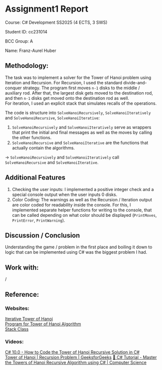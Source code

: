 
# Assignment1 Report

Course: C# Development SS2025 (4 ECTS, 3 SWS)

Student ID: cc231014

BCC Group: A

Name: Franz-Aurel Huber

## Methodology: 
The task was to implement a solver for the Tower of Hanoi problem using Iteration and Recursion. For Recursion, I used the standard divide-and-conquer strategy. The program first moves `n-1` disks to the middle / auxiliary rod. After that, the largest disk gets moved to the destination rod, and then `n-1` disks get moved onto the destination rod as well.  
For iteration, I used an explicit stack that simulates recalls of the operations.   

The code is structure into `SolveHanoiRecursively`, `SolveHanoiIteratively` and `SolveHanoiRecursive`, `SolveHanoiIterative`:

1. `SolveHanoiRecursively` and `SolveHanoiIteratively` serve as wrappers that print the initial and final messages as well as the moves by calling the other functions.
2. `SolveHanoiRecursive` and `SolveHanoiIterative` are the functions that actually contain the algorithms.

-> `SolveHanoiRecursively` and `SolveHanoiIteratively` call `SolveHanoiRecursive` and `SolveHanoiIterative`.

## Additional Features
1. Checking the user inputs: I implemented a positive integer check and a special console output when the user inputs 0 disks.
2. Color Coding: The warnings as well as the Recursion / Iteration output are color coded for readability inside the console. For this, I implemented separate helper functions for writing to the console, that can be called depending on what color should be displayed (`PrintMoves`, `PrintError`, `PrintWarning`).

## Discussion / Conclusion
Understanding the game / problem in the first place and boiling it down to logic that can be implemented using C# was the biggest problem I had.

## Work with: 
/

## Reference: 
### Websites:
[Iterative Tower of Hanoi](https://www.geeksforgeeks.org/iterative-tower-of-hanoi/)  
[Program for Tower of Hanoi Algorithm](https://www.geeksforgeeks.org/c-program-for-tower-of-hanoi/)  
[Stack Class](https://learn.microsoft.com/en-us/dotnet/api/system.collections.stack?view=net-8.0)

### Videos:
[C# 10.0 - How to Code the Tower of Hanoi Recursive Solution in C#](https://www.youtube.com/watch?v=VhcY7ySH51g)  
[Tower of Hanoi | Recursion Problem | GeeksforGeeks](https://www.youtube.com/watch?v=YstLjLCGmgg&t=152s)
[🐐 C# Tutorial - Master the Towers of Hanoi Recursive Algorithm using C# | Computer Science](https://www.youtube.com/watch?v=TZPbMGRltpA)
